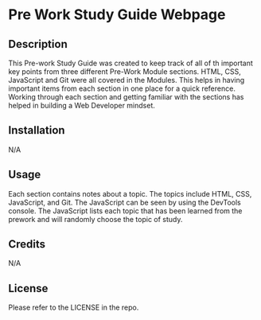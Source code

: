 # Pre Work Study Guide Webpage

## Description

This Pre-work Study Guide was created to keep track of all of th important key points from three different Pre-Work Module sections. HTML, CSS, JavaScript and Git were all covered in the Modules. This helps in having important items from each section in one place for a quick reference. Working through each section and getting familiar with the sections has helped in building a Web Developer mindset.

## Installation

N/A

## Usage

Each section contains notes about a topic. The topics include HTML, CSS, JavaScript, and Git. The JavaScript can be seen by using the DevTools console. The JavaScript lists each topic that has been learned from the prework and will randomly choose the topic of study.

## Credits

N/A

## License

Please refer to the LICENSE in the repo.
